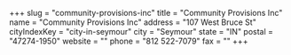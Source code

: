 +++
slug = "community-provisions-inc"
title = "Community Provisions Inc"
name = "Community Provisions Inc"
address = "107 West Bruce St"
cityIndexKey = "city-in-seymour"
city = "Seymour"
state = "IN"
postal = "47274-1950"
website = ""
phone = "812 522-7079"
fax = ""
+++
